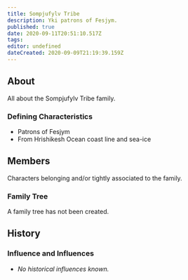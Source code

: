 ```yaml
---
title: Sompjufylv Tribe
description: Yki patrons of Fesjym.
published: true
date: 2020-09-11T20:51:10.517Z
tags: 
editor: undefined
dateCreated: 2020-09-09T21:19:39.159Z
---
```


## About

All about the Sompjufylv Tribe family.

### Defining Characteristics

- Patrons of Fesjym
- From Hrishikesh Ocean coast line and sea-ice

## Members

Characters belonging and/or tightly associated to the family.

### Family Tree

A family tree has not been created.

## History

### Influence and Influences

- *No historical influences known.*